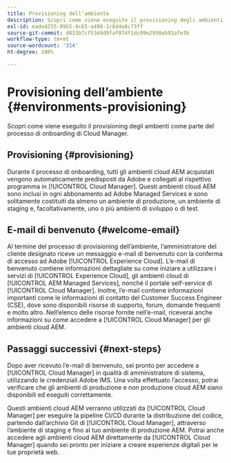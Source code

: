 ```yaml
---
title: Provisioning dell’ambiente
description: Scopri come viene eseguito il provisioning degli ambienti come parte del processo di onboarding di Cloud Manager.
exl-id: eade4255-89b5-4c65-a498-1c6d4e8c73ff
source-git-commit: d033b7cf53d4d9faf074f1dc09e2958eb91afe3b
workflow-type: tm+mt
source-wordcount: '314'
ht-degree: 100%

---
```



# Provisioning dell’ambiente {#environments-provisioning}

Scopri come viene eseguito il provisioning degli ambienti come parte del processo di onboarding di Cloud Manager.

## Provisioning {#provisioning}

Durante il processo di onboarding, tutti gli ambienti cloud AEM acquistati vengono automaticamente predisposti da Adobe e collegati al rispettivo programma in [!UICONTROL Cloud Manager]. Questi ambienti cloud AEM sono inclusi in ogni abbonamento ad Adobe Managed Services e sono solitamente costituiti da almeno un ambiente di produzione, un ambiente di staging e, facoltativamente, uno o più ambienti di sviluppo o di test.

## E-mail di benvenuto {#welcome-email}

Al termine del processo di provisioning dell’ambiente, l’amministratore del cliente designato riceve un messaggio e-mail di benvenuto con la conferma di accesso ad Adobe [!UICONTROL Experience Cloud]. L’e-mail di benvenuto contiene informazioni dettagliate su come iniziare a utilizzare i servizi di [!UICONTROL Experience Cloud], gli ambienti cloud di [!UICONTROL AEM Managed Services], nonché il portale self-service di [!UICONTROL Cloud Manager]. Inoltre, l’e-mail contiene informazioni importanti come le informazioni di contatto del Customer Success Engineer (CSE), dove sono disponibili risorse di supporto, forum, domande frequenti e molto altro. Nell’elenco delle risorse fornite nell’e-mail, riceverai anche informazioni su come accedere a [!UICONTROL Cloud Manager] per gli ambienti cloud AEM.

## Passaggi successivi {#next-steps}

Dopo aver ricevuto l’e-mail di benvenuto, sei pronto per accedere a [!UICONTROL Cloud Manager] in qualità di amministratore di sistema, utilizzando le credenziali Adobe IMS. Una volta effettuato l’accesso, potrai verificare che gli ambienti di produzione e non produzione cloud AEM siano disponibili ed eseguiti correttamente.

Questi ambienti cloud AEM verranno utilizzati da [!UICONTROL Cloud Manager] per eseguire la pipeline CI/CD durante la distribuzione del codice, partendo dall’archivio Git di [!UICONTROL Cloud Manager], attraverso l’ambiente di staging e fino al tuo ambiente di produzione AEM. Potrai anche accedere agli ambienti cloud AEM direttamente da [!UICONTROL Cloud Manager] quando sei pronto per iniziare a creare esperienze digitali per le tue proprietà web.
